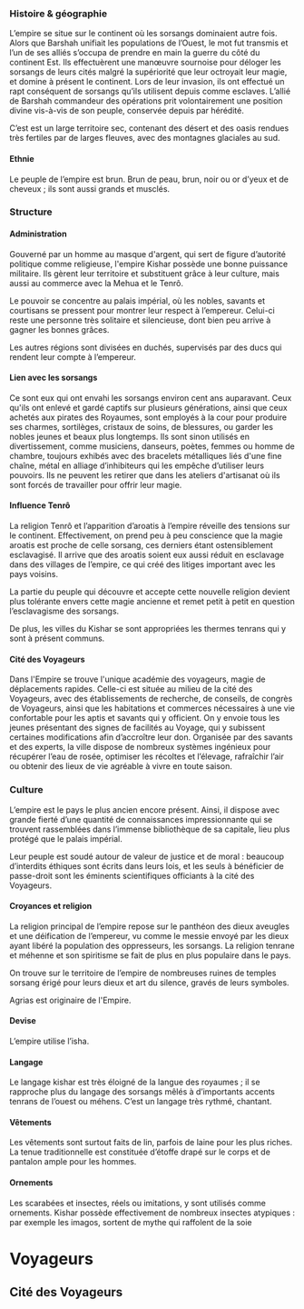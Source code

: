 ### Histoire & géographie

L’empire se situe sur le continent où les sorsangs dominaient autre fois. Alors que Barshah unifiait les populations de l’Ouest, le mot fut transmis et l’un de ses alliés s’occupa de prendre en main la guerre du côté du continent Est. Ils effectuèrent une manœuvre sournoise pour déloger les sorsangs de leurs cités malgré la supériorité que leur octroyait leur magie, et domine à présent le continent. Lors de leur invasion, ils ont effectué un rapt conséquent de sorsangs qu’ils utilisent depuis comme esclaves. L’allié de Barshah commandeur des opérations prit volontairement une position divine vis-à-vis de son peuple, conservée depuis par hérédité.

C’est est un large territoire sec, contenant des désert et des oasis rendues très fertiles par de larges fleuves, avec des montagnes glaciales au sud.

#### Ethnie

Le peuple de l’empire est brun. Brun de peau, brun, noir ou or d’yeux et de cheveux ; ils sont aussi grands et musclés.

### Structure

#### Administration

Gouverné par un homme au masque d'argent, qui sert de figure d’autorité politique comme religieuse, l'empire Kishar possède une bonne puissance militaire. Ils gèrent leur territoire et substituent grâce à leur culture, mais aussi au commerce avec la Mehua et le Tenrô.

Le pouvoir se concentre au palais impérial, où les nobles, savants et courtisans se pressent pour montrer leur respect à l’empereur. Celui-ci reste une personne très solitaire et silencieuse, dont bien peu arrive à gagner les bonnes grâces.

Les autres régions sont divisées en duchés, supervisés par des ducs qui rendent leur compte à l’empereur.

#### Lien avec les sorsangs

Ce sont eux qui ont envahi les sorsangs environ cent ans auparavant. Ceux qu'ils ont enlevé et gardé captifs sur plusieurs générations, ainsi que ceux achetés aux pirates des Royaumes, sont employés à la cour pour produire ses charmes, sortilèges, cristaux de soins, de blessures, ou garder les nobles jeunes et beaux plus longtemps. Ils sont sinon utilisés en divertissement, comme musiciens, danseurs, poètes, femmes ou homme de chambre, toujours exhibés avec des bracelets métalliques liés d'une fine chaîne, métal en alliage d’inhibiteurs qui les empêche d’utiliser leurs pouvoirs. Ils ne peuvent les retirer que dans les ateliers d'artisanat où ils sont forcés de travailler pour offrir leur magie.

#### Influence Tenrô

La religion Tenrô et l’apparition d’aroatis à l’empire réveille des tensions sur le continent. Effectivement, on prend peu à peu conscience que la magie aroatis est proche de celle sorsang, ces derniers étant ostensiblement esclavagisé. Il arrive que des aroatis soient eux aussi réduit en esclavage dans des villages de l’empire, ce qui créé des litiges important avec les pays voisins.

La partie du peuple qui découvre et accepte cette nouvelle religion devient plus tolérante envers cette magie ancienne et remet petit à petit en question l’esclavagisme des sorsangs.

De plus, les villes du Kishar se sont appropriées les thermes tenrans qui y sont à présent communs.

#### Cité des Voyageurs

Dans l'Empire se trouve l'unique académie des voyageurs, magie de déplacements rapides. Celle-ci est située au milieu de la cité des Voyageurs, avec des établissements de recherche, de conseils, de congrès de Voyageurs, ainsi que les habitations et commerces nécessaires à une vie confortable pour les aptis et savants qui y officient. On y envoie tous les jeunes présentant des signes de facilités au Voyage, qui y subissent certaines modifications afin d’accroître leur don.
Organisée par des savants et des experts, la ville dispose de nombreux systèmes ingénieux pour récupérer l’eau de rosée, optimiser les récoltes et l’élevage, rafraîchir l’air ou obtenir des lieux de vie agréable à vivre en toute saison.

### Culture

L’empire est le pays le plus ancien encore présent. Ainsi, il dispose avec grande fierté d’une quantité de connaissances impressionnante qui se trouvent rassemblées dans l’immense bibliothèque de sa capitale, lieu plus protégé que le palais impérial.

Leur peuple est soudé autour de valeur de justice et de moral : beaucoup d’interdits éthiques sont écrits dans leurs lois, et les seuls à bénéficier de passe-droit sont les éminents scientifiques officiants à la cité des Voyageurs.

#### Croyances et religion

La religion principal de l’empire repose sur le panthéon des dieux aveugles et une déification de l’empereur, vu comme le messie envoyé par les dieux ayant libéré la population des oppresseurs, les sorsangs. La religion tenrane et méhenne et son spiritisme se fait de plus en plus populaire dans le pays.

On trouve sur le territoire de l’empire de nombreuses ruines de temples sorsang érigé pour leurs dieux et art du silence, gravés de leurs symboles.

Agrias est originaire de l'Empire.

#### Devise

L’empire utilise l’isha.

#### Langage

Le langage kishar est très éloigné de la langue des royaumes ; il se rapproche plus du langage des sorsangs mêlés à d’importants accents tenrans de l’ouest ou méhens. C’est un langage très rythmé, chantant.

#### Vêtements

Les vêtements sont surtout faits de lin, parfois de laine pour les plus riches. La tenue traditionnelle est constituée d’étoffe drapé sur le corps et de pantalon ample pour les hommes.

#### Ornements

Les scarabées et insectes, réels ou imitations, y sont utilisés comme ornements. Kishar possède effectivement de nombreux insectes atypiques : par exemple les imagos, sortent de mythe qui raffolent de la soie


# Voyageurs
## Cité des Voyageurs



